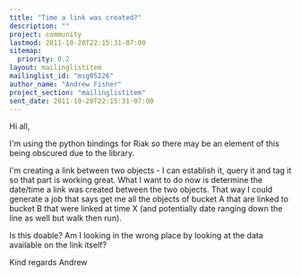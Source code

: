 ```yaml
---
title: "Time a link was created?"
description: ""
project: community
lastmod: 2011-10-20T22:15:31-07:00
sitemap:
  priority: 0.2
layout: mailinglistitem
mailinglist_id: "msg05226"
author_name: "Andrew Fisher"
project_section: "mailinglistitem"
sent_date: 2011-10-20T22:15:31-07:00
---
```



Hi all,

I'm using the python bindings for Riak so there may be an element of this
being obscured due to the library.

I'm creating a link between two objects - I can establish it, query it and
tag it so that part is working great. What I want to do now is determine the
date/time a link was created between the two objects. That way I could
generate a job that says get me all the objects of bucket A that are linked
to bucket B that were linked at time X (and potentially date ranging down
the line as well but walk then run).

Is this doable? Am I looking in the wrong place by looking at the data
available on the link itself?

Kind regards
Andrew
